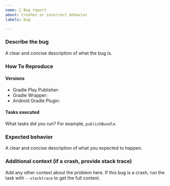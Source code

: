 ```yaml
---
name: 🐛 Bug report
about: Crashes or incorrect behavior
labels: bug

---
```


### Describe the bug

A clear and concise description of what the bug is.

### How To Reproduce

#### Versions

<!--
Run this command to get all the version info you need:
```sh
./gradlew buildEnvironment app:buildEnvironment | grep 'com.github.triplet'; \
  ./gradlew -v | grep 'Gradle'; \
  ./gradlew buildEnvironment | grep 'com.android.tools.build:gradle:'
```

For Windows users the equivalent command is:

```bat
gradlew.bat buildEnvironment app:buildEnvironment | findstr "com.github.triplet" & ^
gradlew.bat -v | findstr "Gradle" & ^
gradlew.bat buildEnvironment | findstr "com.android.tools.build:gradle:"
```
-->

- Gradle Play Publisher: 
- Gradle Wrapper: 
- Android Gradle Plugin: 

#### Tasks executed

What tasks did you run? For example, `publishBundle`.

### Expected behavior

A clear and concise description of what you expected to happen.

### Additional context (if a crash, provide stack trace)

Add any other context about the problem here. If this bug is a crash, run the task with
`--stacktrace` to get the full context.
